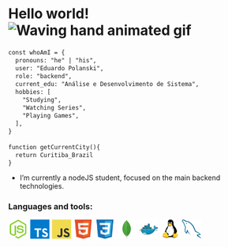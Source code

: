 # Hello world! <img src="https://raw.githubusercontent.com/nixin72/nixin72/master/wave.gif" alt="Waving hand animated gif" height="45" width="45" style="max-width: 100%;">

```
const whoAmI = {
  pronouns: "he" | "his",
  user: "Eduardo Polanski",
  role: "backend",
  current_edu: "Análise e Desenvolvimento de Sistema",
  hobbies: [
    "Studying",
    "Watching Series",
    "Playing Games",
  ],
}

function getCurrentCity(){
  return Curitiba_Brazil
}
```

* I’m currently a nodeJS student, focused on the main backend technologies. 

### Languages and tools:


<p align="left">
<img src="https://raw.githubusercontent.com/devicons/devicon/master/icons/nodejs/nodejs-original.svg" alt="nodejs" width="40" height="40" style="max-width: 100%;">
<img src="https://raw.githubusercontent.com/devicons/devicon/master/icons/typescript/typescript-original.svg" alt="typescript" width="40" height="40" style="max-width: 100%;">
<img src="https://raw.githubusercontent.com/devicons/devicon/master/icons/javascript/javascript-original.svg" alt="javascript" width="40" height="40" style="max-width: 100%;">
<img src="https://raw.githubusercontent.com/devicons/devicon/master/icons/html5/html5-original.svg" alt="javascript" width="40" height="40" style="max-width: 100%;">
<img src="https://raw.githubusercontent.com/devicons/devicon/master/icons/css3/css3-original.svg" alt="javascript" width="40" height="40" style="max-width: 100%;">
<img src="https://raw.githubusercontent.com/devicons/devicon/master/icons/mongodb/mongodb-original.svg" alt="nodejs" width="40" height="40" style="max-width: 100%;">
<img src="https://raw.githubusercontent.com/devicons/devicon/master/icons/docker/docker-original.svg" alt="nodejs" width="40" height="40" style="max-width: 100%;">
<img src="https://raw.githubusercontent.com/devicons/devicon/master/icons/linux/linux-original.svg" alt="nodejs" width="40" height="40" style="max-width: 100%;">
<img src="https://raw.githubusercontent.com/devicons/devicon/master/icons/mysql/mysql-original.svg" alt="nodejs" width="40" height="40" style="max-width: 100%;">
</p>












<!---
eduardoPolanski/eduardoPolanski is a ✨ special ✨ repository because its `README.md` (this file) appears on your GitHub profile.
You can click the Preview link to take a look at your changes.
--->
